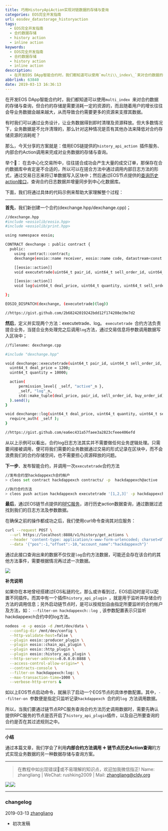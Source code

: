 ```yaml
---
title: 巧用HistoryApiAction实现对链数据的存储与查询
categories: EOS完全开发指南
url: eosdev_datastorage_historyaction
tags:
  - EOS完全开发指南
  - 合约数据存储
  - history action
  - inline action
keywords:
  - EOS完全开发指南
  - 合约数据存储
  - history action
  - inline action
description:
  - 在开发EOS DApp智能合约时，我们都知道可以使用`multi\\_index\_`来对合约数据的存储与查询，但合约的存储是需要消耗一定的资源的，而且随着用户的增长往往会导业务数据会越来越大，从而导致合约需要更多的资源来支撑其数据增长。那么是否有一种更好的方式来降低某些场景的资源消耗呢？那么，今天将为你分享一种数据存储方案： 借用EOS链提供的`history_api_action\_`插件、`内部合约Action调用`来完成对业务数据的存储与查询。HackDApp愿与你分享！
abbrlink: 63840
date: 2019-03-13 16:36:13
---
```


在开发EOS DApp智能合约时，我们都知道可以使用`multi_index `来对合约数据的存储与查询，但合约的存储是需要消耗一定的资源的，而且随着用户的增长往往会导业务数据会越来越大，从而导致合约需要更多的资源来支撑其数据。

有时我们可以通过业务设计，让业务数据得到即时清理及资源释放。但大多数情况下，业务数据是不允许清理的，那么针对这种情况是否有其他办法来降低对合约存储资源的消耗呢？

那么，今天分享的方案就是：借用EOS链提供的`history_api_action `插件服务、内部合约Action调用来完成对业务数据的存储与查询。

举个🌰️：
在去中心化交易所中，往往搓合成功会产生大量的成交订单，那保存在合约数据库中肯定是不合适的，所以可以在搓合方法中通过调用内部日志方法的形式，通过交易日志来将订单数据写入区块中；然后通过EOS节点提供的[查询历史action接口](https://developers.eos.io/eosio-nodeos/v1.4.0/reference#get_actions-1)，查询合约日志数据并增量同步到中心化数据库。

下面，我们将通过具体的代码示例来帮助大家理解整个过程：

----

**首先**，我们新创建一个合约(dexchange.hpp/dexchange.cpp)；
```bash
//dexchange.hpp
#include <eosiolib/eosio.hpp>
#include <eosiolib/print.hpp>

using namespace eosio;

CONTRACT dexchange : public contract {
  public:
    using contract::contract;
    dexchange(eosio::name receiver, eosio::name code, datastream<const char*> ds):contract(receiver, code, ds) {}

    [[eosio::action]]
    void executetrade(uint64_t pair_id, uint64_t sell_order_id, uint64_t buy_order_id);

    [[eosio::action]]
    void log(uint64_t deal_price, uint64_t quantity, uint64_t sell_order_id, uint64_t buy_order_id);

};

EOSIO_DISPATCH(dexchange, (executetrade)(log))

//https://gist.github.com/2b68242019242bdd12f174208e39e7d2

```
**然后**，定义并实现两个方法：executetrade、log。 `executetrade `合约方法负责搓合业务，当搓合业务处理完之后调用`log`方法，通过交易信息将参数调用数据写入区块中；

```bash
//filename: dexchange.cpp

#include "dexchange.hpp"

void dexchange::executetrade(uint64_t pair_id, uint64_t sell_order_id, uint64_t buy_order_id){
  uint64_t deal_price = 1200;
  uint64_t quantity = 10000;

  action(
      permission_level{ _self, "active"_n },
      _self, "log"_n,
      std::make_tuple(deal_price, pair_id, sell_order_id, buy_order_id)
  ).send();
}

void dexchange::log(uint64_t deal_price, uint64_t quantity, uint64_t sell_order_id, uint64_t buy_order_id){
  require_auth( _self );
}

//https://gist.github.com/ea6ec431a57faee3a2823cfeee406efd

```
从以上示例可以看出，合约log日志方法其实并不需要做任何业务逻辑处理。只需要间接被调用，便可将我们需要的业务数据通过交易的形式记录在区块中，而不会浪费我们的合约存储空间，也不需要担心资源释放的问题。

**下一步**、发布智能合约，并调用一次`executetrade`合约方法

```bash
//发布合约至hackdappexch合约帐户
> cleos set contract hackdappexch contracts/ -p  hackdappexch@active

//执行合约方法
> cleos push action hackdappexch executetrade '[1,2,3]' -p hackdappexch@active

```

**最后**，通过EOS链节点提供的[RPC服务](https://developers.eos.io/eosio-nodeos/v1.4.0/reference#get_actions-1)，进行历史action数据查询，通过数据过滤找到我们的日志方法及参数数据。

在确保之前的操作都成功之后，我们使用curl命令查询其对应服务：

```bash
curl --request POST \
  --url https://localhost:8888/v1/history/get_actions \
  --header 'content-type: application/x-www-form-urlencoded; charset=UTF-8' \
  --data '{"pos":-1,"offset":-10,"account_name":"hackdappexch"}'
```

通过此接口查询出来的数据不仅仅是`log`合约方法数据，可能还会存在该合约的其他方法事件，需要根据情况再过滤一次数据。

![](http://cdn.hackdapp.com/2019-03-13-080641.jpg)

**补充说明**

如果你在本地曾经搭建过EOS私链的化，那么或许看到过，EOS启动时是可以配置不同插件。而其中有一个插件`history_api_plugin `，就是用于监听并存储合约方法的调用信息；另外启动链节点时，是可以按规划自由指定所要监听的合约帐户及方法，如： `--filter-on hackdappexch::log `, 该参数配置表示只监听hackdappexch合约中的log方法。

```bash
nodeos -e -p eosio -d /mnt/dev/data \
  --config-dir /mnt/dev/config \
  --http-validate-host=false \
  --plugin eosio::producer_plugin \
  --plugin eosio::chain_api_plugin \
  --plugin eosio::http_plugin \
  --plugin eosio::history_api_plugin \
  --http-server-address=0.0.0.0:8888 \
  --access-control-allow-origin=* \
  --contracts-console \
  --filter-on hackdappexch:log: \
  --max-transaction-time=1000 \
  --verbose-http-errors &
```

如以上EOS节点启动命令，就展示了启动一个EOS节点的具体参数配置。其中，`--filter-on `参数便是指定只监听记录`hackdappexch `合约的`log `方法调用数据。

所以，当我们要通过链节点RPC服务查询合约方法历史调用数据时，需要先确认提供RPC服务的节点是否开启了`history_api_plugin`插件，以及自己所要查询的合约是否在其过滤规则之中。

----
**小结**

通过本篇文章，我们学会了利用**内部合约方法调用** ➕️ **链节点历史Action查询**的方式实现业务数据的另一种数据存储与查询方案。

----

> 在教程中如出现错误🐛或不易理解的知识点，欢迎加我微信指正!
> Name: zhangliang | WeChat: rushking2009 | Mail: zhangliang@cldy.org

<img class="nofancybox" src="http://cdn.hackdapp.com/2019-03-11-IMG_1625.JPG-blog" style="display: inline;"><img class="nofancybox" src="http://cdn.hackdapp.com/2019-03-11-IMG_1626.jpg-blog" style="display: inline; ">

----

### **changelog**
2019-03-13 [zhangliang](mailto:zhangliang@cldy.org)
  - 初次发稿

